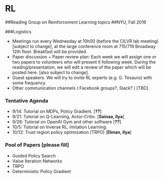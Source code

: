 # RL
##Reading Group on Reinforcement Learning topics
##NYU, Fall 2016

###Logistics 
  - Meetings run every Wednesday at 10h00 (before the CILVR lab meeting) [subject to change], at the large conference room at 715/719 Broadway 12th floor. Breakfast will be provided.
  - Paper discussion + Paper review plan: Each week we will assign one or two papers to volunteers who will present it following week. During the reading/presentation, we will edit a review of the paper which will be posted here. [also subject to change].
  - Guest speakers. We will try to invite RL experts (e.g. G. Tesauro) with some frequency.
  - Other communication channels ( Facebook groups?, Slack? ) [TBD].
  

### Tentative Agenda

  - 9/14: Tutorial on MDPs, Policy Gradient. [**??**]
  - 9/21: Tutorial on Q-Learning, Actor-Critic. [**Sainaa, Ilya**]
  - 9/28: Tutorial on OpenAI Gym and other software [**??**]
  - 10/5: Tutorial on Inverse RL, Imitation Learning.
  - 10/12: Trust region policy optimization (TRPO) [**Elman, Ilya**]


### Pool of Papers [please fill]

 - Guided Policy Search
 - Value Iteration Networks
 - TRPO
 - Deterministic Policy Gradient 






